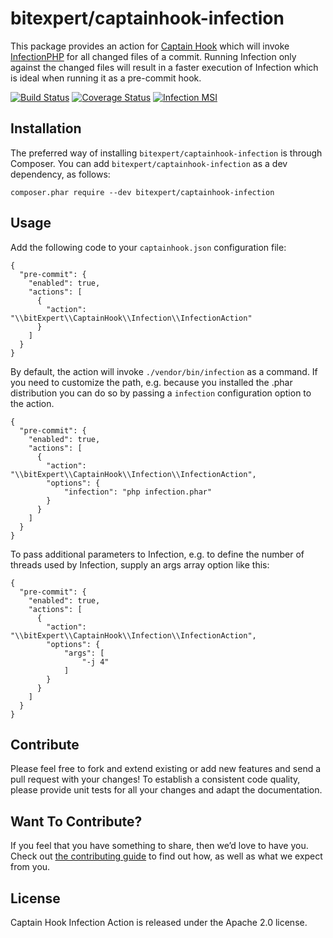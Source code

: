 # bitexpert/captainhook-infection

This package provides an action for [Captain Hook](https://github.com/CaptainHookPhp/captainhook) 
which will invoke [InfectionPHP](https://infection.github.io) for all changed files of a commit. Running Infection only 
against the changed files will result in a faster execution of Infection which is ideal when running it as a pre-commit hook.

[![Build Status](https://github.com/bitExpert/captainhook-infection/workflows/ci/badge.svg?branch=master)](https://github.com/bitExpert/captainhook-infection/actions)
[![Coverage Status](https://coveralls.io/repos/github/bitExpert/captainhook-infection/badge.svg?branch=master)](https://coveralls.io/github/bitExpert/captainhook-infection?branch=master)
[![Infection MSI](https://badge.stryker-mutator.io/github.com/bitExpert/captainhook-infection/master)](https://infection.github.io)

## Installation

The preferred way of installing `bitexpert/captainhook-infection` is through Composer.
You can add `bitexpert/captainhook-infection` as a dev dependency, as follows:

```
composer.phar require --dev bitexpert/captainhook-infection
```

## Usage

Add the following code to your `captainhook.json` configuration file:

```
{
  "pre-commit": {
    "enabled": true,
    "actions": [
      {
        "action": "\\bitExpert\\CaptainHook\\Infection\\InfectionAction"
      }
    ]
  }
}
```
By default, the action will invoke `./vendor/bin/infection` as a command. If you need to customize the path, e.g. because
you installed the .phar distribution you can do so by passing a `infection` configuration option to the action.

```
{
  "pre-commit": {
    "enabled": true,
    "actions": [
      {
        "action": "\\bitExpert\\CaptainHook\\Infection\\InfectionAction",
        "options": {
            "infection": "php infection.phar"
        }
      }
    ]
  }
}
```

To pass additional parameters to Infection, e.g. to define the number of threads used by Infection, supply an args array
option like this:

```
{
  "pre-commit": {
    "enabled": true,
    "actions": [
      {
        "action": "\\bitExpert\\CaptainHook\\Infection\\InfectionAction",
        "options": {
            "args": [
                "-j 4"
            ]
        }
      }
    ]
  }
}
```

## Contribute

Please feel free to fork and extend existing or add new features and send a pull request with your changes! To establish a consistent code quality, please provide unit tests for all your changes and adapt the documentation.

## Want To Contribute?

If you feel that you have something to share, then we’d love to have you.
Check out [the contributing guide](CONTRIBUTING.md) to find out how, as well as what we expect from you.

## License

Captain Hook Infection Action is released under the Apache 2.0 license.
